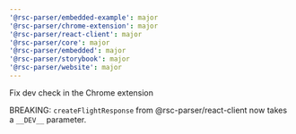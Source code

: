 ```yaml
---
'@rsc-parser/embedded-example': major
'@rsc-parser/chrome-extension': major
'@rsc-parser/react-client': major
'@rsc-parser/core': major
'@rsc-parser/embedded': major
'@rsc-parser/storybook': major
'@rsc-parser/website': major
---
```


Fix dev check in the Chrome extension

BREAKING: `createFlightResponse` from @rsc-parser/react-client now takes a `__DEV__` parameter.
